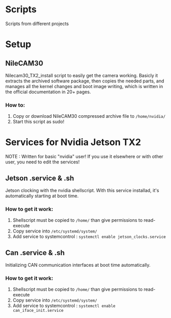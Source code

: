# Scripts
Scripts from different projects

# Setup
## NileCAM30
Nilecam30_TX2_install script to easily get the camera working. Basicly it extracts the archived software package, then copies the needed parts, and manages all the kernel changes and boot image writing, which is written in the official documentation in 20+ pages.
### How to:
1. Copy or download NileCAM30 compressed archive file to `/home/nvidia/`
2. Start this script as sudo!

# Services for Nvidia Jetson TX2
NOTE : Written for basic "nvidia" user! If you use it elsewhere or with other user, you need to edit the services!
## Jetson .service & .sh
Jetson clocking with the nvidia shellscript. With this service installad, it's automatically starting at boot time.
### How to get it work:
1. Shellscript must be copied to `/home/` than give permissions to read-execute
2. Copy service into `/etc/systemd/system/`
3. Add service to systemcontrol : `systemctl enable jetson_clocks.service`

## Can .service & .sh
Initializing CAN communication interfaces at boot time automatically.
### How to get it work:
1. Shellscript must be copied to `/home/` than give permissions to read-execute
2. Copy service into `/etc/systemd/system/`
3. Add service to systemcontrol : `systemctl enable can_iface_init.service`
